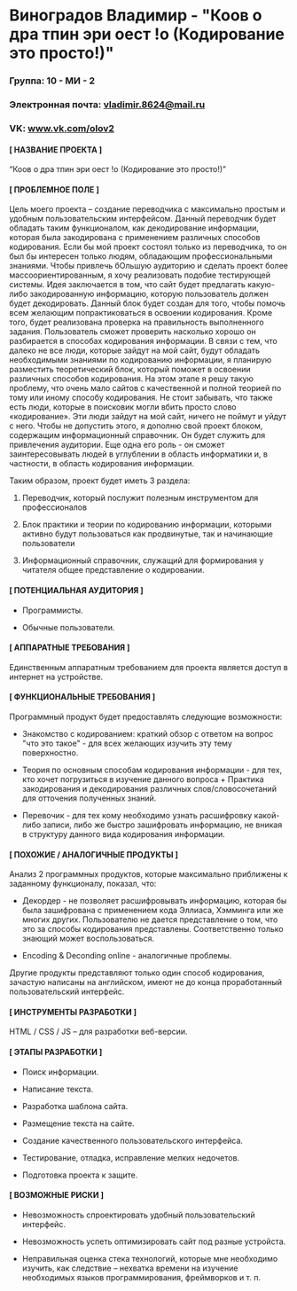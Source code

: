 Виноградов Владимир - "Коов о дра тпин эри  оест !о (Кодирование это просто!)"
==================================

### Группа: 10 - МИ - 2

### Электронная почта: vladimir.8624@mail.ru

### VK: www.vk.com/olov2

#### [ НАЗВАНИЕ ПРОЕКТА ]

  “Коов о дра тпин эри  оест !о (Кодирование это просто!)”

#### [ ПРОБЛЕМНОЕ ПОЛЕ ]

  Цель моего проекта – создание переводчика с максимально простым и удобным пользовательским интерфейсом. Данный переводчик будет обладать таким функционалом, как декодирование информации, которая была закодирована с применением различных способов кодирования. Если бы мой проект состоял только из переводчика, то он был бы интересен только людям, обладающим профессиональными знаниями. Чтобы привлечь бОльшую аудиторию и сделать проект более массоориентированным, я хочу реализовать подобие тестирующей системы. Идея заключается в том, что сайт будет предлагать какую-либо закодированную информацию, которую пользователь должен будет декодировать. Данный блок будет создан для того, чтобы помочь всем желающим попрактиковаться в освоении кодирования. Кроме того, будет реализована проверка на правильность выполненного задания. Пользователь сможет проверить насколько хорошо он разбирается в способах кодирования информации. В связи с тем, что далеко не все люди, которые зайдут на мой сайт, будут обладать необходимыми знаниями по кодированию информации, я планирую разместить теоретический блок, который поможет в освоении различных способов кодирования. На этом этапе я решу такую проблему, что очень мало сайтов с качественной и полной теорией по тому или иному способу кодирования. Не стоит забывать, что также есть люди, которые в поисковик могли вбить просто слово «кодирование». Эти люди зайдут на мой сайт, ничего не поймут и уйдут с него. Чтобы не допустить этого, я дополню свой проект блоком, содержащим информационный справочник. Он будет служить для привлечения аудитории. Еще одна его роль - он сможет заинтересовывать людей в углублении в область информатики и, в частности, в область кодирования информации.
  
  Таким образом, проект будет иметь 3 раздела:
  
  1. Переводчик, который послужит полезным инструментом для профессионалов
    
  2. Блок практики и теории по кодированию информации, которыми активно будут пользоваться как продвинутые, так и начинающие пользователи
    
  3. Информационный справочник, служащий для формирования у читателя общее представление о кодировании.
  
#### [ ПОТЕНЦИАЛЬНАЯ АУДИТОРИЯ ]

  * Программисты.
  
  * Обычные пользователи.

#### [ АППАРАТНЫЕ ТРЕБОВАНИЯ ]

  Единственным аппаратным требованием для проекта является доступ в интернет на устройстве.

#### [ ФУНКЦИОНАЛЬНЫЕ ТРЕБОВАНИЯ ]

  Программный продукт будет предоставлять следующие возможности:

  * Знакомство с кодированием: краткий обзор с ответом на вопрос "что это такое" - для всех желающих изучить эту тему поверхностно. 

  * Теория по основным способам кодирования информации - для тех, кто хочет погрузиться в изучение данного вопроса + Практика закодирования и декодирования различных слов/словосочетаний для отточения полученных знаний.
  
  * Перевочик - для тех кому необходимо узнать расшифровку какой-либо записи, либо же быстро зашифровать информацию, не вникая в структуру данного вида кодирования информации.


#### [ ПОХОЖИЕ / АНАЛОГИЧНЫЕ ПРОДУКТЫ ]

  Анализ 2 программных продуктов, которые максимально приближены к заданному функционалу, показал, что:
  
  * Декордер - не позволяет расшифровывать информацию, которая бы была зашифрована с применением кода Эллиаса, Хэмминга или же многих других. Пользователю не дается представление о том, что это за способы кодирования представлены. Соответственно только знающий может воспользоваться.  
  
  * Encoding & Deconding online - аналогичные проблемы.
  
  Другие продукты представляют только один способ кодирования, зачастую написаны на английском, имеют не до конца проработанный пользовательский интерфейс.

#### [ ИНСТРУМЕНТЫ РАЗРАБОТКИ ]

  HTML / CSS / JS – для разработки веб-версии.

#### [ ЭТАПЫ РАЗРАБОТКИ ]

  * Поиск информации.

  * Написание текста.

  * Разработка шаблона сайта.

  * Размещение текста на сайте.

  * Создание качественного пользовательского интерфейса.

  * Тестирование, отладка, исправление мелких недочетов.

  * Подготовка проекта к защите.

#### [ ВОЗМОЖНЫЕ РИСКИ ]

  * Невозможность спроектировать удобный пользовательский интерфейс.
  
  * Невозможность успеть оптимизировать сайт под разные устройста.

  * Неправильная оценка стека технологий, которые мне необходимо изучить, как следствие – нехватка времени на изучение необходимых языков программирования, фреймворков и т. п.
